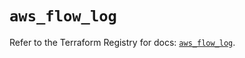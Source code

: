 # `aws_flow_log`

Refer to the Terraform Registry for docs: [`aws_flow_log`](https://registry.terraform.io/providers/hashicorp/aws/6.9.0/docs/resources/flow_log).
